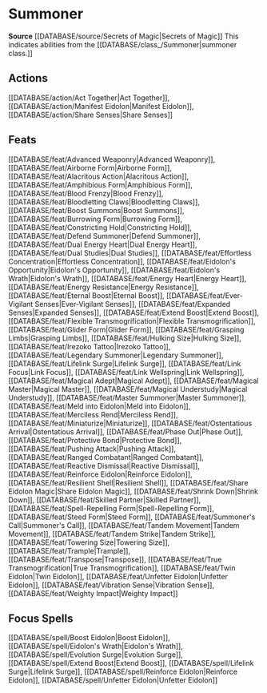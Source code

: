 ﻿---
id: '392'
name: Summoner
rarity: Common
rus_type_level: null
source: '[[DATABASE/source/Secrets of Magic|Secrets of Magic]]'
trait:
- Summoner
type: Trait

---
# Summoner

**Source** [[DATABASE/source/Secrets of Magic|Secrets of Magic]] 
This indicates abilities from the [[DATABASE/class_/Summoner|summoner class.]]

## Actions

[[DATABASE/action/Act Together|Act Together]], [[DATABASE/action/Manifest Eidolon|Manifest Eidolon]], [[DATABASE/action/Share Senses|Share Senses]]

## Feats

[[DATABASE/feat/Advanced Weaponry|Advanced Weaponry]], [[DATABASE/feat/Airborne Form|Airborne Form]], [[DATABASE/feat/Alacritous Action|Alacritous Action]], [[DATABASE/feat/Amphibious Form|Amphibious Form]], [[DATABASE/feat/Blood Frenzy|Blood Frenzy]], [[DATABASE/feat/Bloodletting Claws|Bloodletting Claws]], [[DATABASE/feat/Boost Summons|Boost Summons]], [[DATABASE/feat/Burrowing Form|Burrowing Form]], [[DATABASE/feat/Constricting Hold|Constricting Hold]], [[DATABASE/feat/Defend Summoner|Defend Summoner]], [[DATABASE/feat/Dual Energy Heart|Dual Energy Heart]], [[DATABASE/feat/Dual Studies|Dual Studies]], [[DATABASE/feat/Effortless Concentration|Effortless Concentration]], [[DATABASE/feat/Eidolon's Opportunity|Eidolon's Opportunity]], [[DATABASE/feat/Eidolon's Wrath|Eidolon's Wrath]], [[DATABASE/feat/Energy Heart|Energy Heart]], [[DATABASE/feat/Energy Resistance|Energy Resistance]], [[DATABASE/feat/Eternal Boost|Eternal Boost]], [[DATABASE/feat/Ever-Vigilant Senses|Ever-Vigilant Senses]], [[DATABASE/feat/Expanded Senses|Expanded Senses]], [[DATABASE/feat/Extend Boost|Extend Boost]], [[DATABASE/feat/Flexible Transmogrification|Flexible Transmogrification]], [[DATABASE/feat/Glider Form|Glider Form]], [[DATABASE/feat/Grasping Limbs|Grasping Limbs]], [[DATABASE/feat/Hulking Size|Hulking Size]], [[DATABASE/feat/Irezoko Tattoo|Irezoko Tattoo]], [[DATABASE/feat/Legendary Summoner|Legendary Summoner]], [[DATABASE/feat/Lifelink Surge|Lifelink Surge]], [[DATABASE/feat/Link Focus|Link Focus]], [[DATABASE/feat/Link Wellspring|Link Wellspring]], [[DATABASE/feat/Magical Adept|Magical Adept]], [[DATABASE/feat/Magical Master|Magical Master]], [[DATABASE/feat/Magical Understudy|Magical Understudy]], [[DATABASE/feat/Master Summoner|Master Summoner]], [[DATABASE/feat/Meld into Eidolon|Meld into Eidolon]], [[DATABASE/feat/Merciless Rend|Merciless Rend]], [[DATABASE/feat/Miniaturize|Miniaturize]], [[DATABASE/feat/Ostentatious Arrival|Ostentatious Arrival]], [[DATABASE/feat/Phase Out|Phase Out]], [[DATABASE/feat/Protective Bond|Protective Bond]], [[DATABASE/feat/Pushing Attack|Pushing Attack]], [[DATABASE/feat/Ranged Combatant|Ranged Combatant]], [[DATABASE/feat/Reactive Dismissal|Reactive Dismissal]], [[DATABASE/feat/Reinforce Eidolon|Reinforce Eidolon]], [[DATABASE/feat/Resilient Shell|Resilient Shell]], [[DATABASE/feat/Share Eidolon Magic|Share Eidolon Magic]], [[DATABASE/feat/Shrink Down|Shrink Down]], [[DATABASE/feat/Skilled Partner|Skilled Partner]], [[DATABASE/feat/Spell-Repelling Form|Spell-Repelling Form]], [[DATABASE/feat/Steed Form|Steed Form]], [[DATABASE/feat/Summoner's Call|Summoner's Call]], [[DATABASE/feat/Tandem Movement|Tandem Movement]], [[DATABASE/feat/Tandem Strike|Tandem Strike]], [[DATABASE/feat/Towering Size|Towering Size]], [[DATABASE/feat/Trample|Trample]], [[DATABASE/feat/Transpose|Transpose]], [[DATABASE/feat/True Transmogrification|True Transmogrification]], [[DATABASE/feat/Twin Eidolon|Twin Eidolon]], [[DATABASE/feat/Unfetter Eidolon|Unfetter Eidolon]], [[DATABASE/feat/Vibration Sense|Vibration Sense]], [[DATABASE/feat/Weighty Impact|Weighty Impact]]

## Focus Spells

[[DATABASE/spell/Boost Eidolon|Boost Eidolon]], [[DATABASE/spell/Eidolon's Wrath|Eidolon's Wrath]], [[DATABASE/spell/Evolution Surge|Evolution Surge]], [[DATABASE/spell/Extend Boost|Extend Boost]], [[DATABASE/spell/Lifelink Surge|Lifelink Surge]], [[DATABASE/spell/Reinforce Eidolon|Reinforce Eidolon]], [[DATABASE/spell/Unfetter Eidolon|Unfetter Eidolon]]